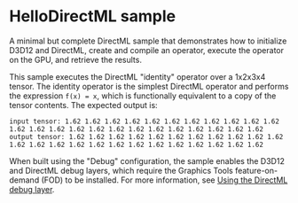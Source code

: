 # HelloDirectML sample

A minimal but complete DirectML sample that demonstrates how to initialize D3D12 and DirectML, create and compile an operator, execute the operator on the GPU, and retrieve the results.

This sample executes the DirectML "identity" operator over a 1x2x3x4 tensor. The identity operator is the simplest DirectML operator and performs the expression `f(x) = x`, which is functionally equivalent to a copy of the tensor contents. The expected output is:

```
input tensor: 1.62 1.62 1.62 1.62 1.62 1.62 1.62 1.62 1.62 1.62 1.62 1.62 1.62 1.62 1.62 1.62 1.62 1.62 1.62 1.62 1.62 1.62 1.62 1.62
output tensor: 1.62 1.62 1.62 1.62 1.62 1.62 1.62 1.62 1.62 1.62 1.62 1.62 1.62 1.62 1.62 1.62 1.62 1.62 1.62 1.62 1.62 1.62 1.62 1.62
```

When built using the "Debug" configuration, the sample enables the D3D12 and DirectML debug layers, which require the Graphics Tools feature-on-demand (FOD) to be installed. For more information, see [Using the DirectML debug layer](https://docs.microsoft.com/windows/desktop/direct3d12/dml-debug-layer).

